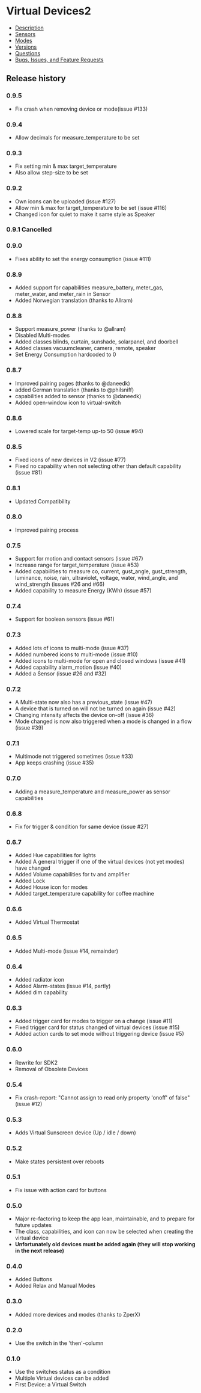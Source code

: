 # Virtual Devices2

* [Description](index)
* [Sensors](sensor)
* [Modes](mode)
* [Versions](version)
* [Questions](https://community.athom.com/t/virtual-devices/1723)
* [Bugs, Issues, and Feature Requests](https://github.com/ArjanKranenburg/virtual-devices/issues)

## Release history

### 0.9.5
* Fix crash when removing device or mode(issue #133)

### 0.9.4
* Allow decimals for measure_temperature to be set

### 0.9.3
* Fix setting min & max target_temperature
* Also allow step-size to be set

### 0.9.2
* Own icons can be uploaded (issue #127)
* Allow min & max for target_temperature to be set (issue #116)
* Changed icon for quiet to make it same style as Speaker

### 0.9.1 Cancelled

### 0.9.0
* Fixes ability to set the energy consumption (issue #111)

### 0.8.9
* Added support for capabilities measure_battery, meter_gas, meter_water, and meter_rain in Sensor
* Added Norwegian translation (thanks to Allram)

### 0.8.8
* Support measure_power (thanks to @allram)
* Disabled Multi-modes
* Added classes blinds, curtain, sunshade, solarpanel, and doorbell
* Added classes vacuumcleaner, camera, remote, speaker
* Set Energy Consumption hardcoded to 0

### 0.8.7
* Improved pairing pages (thanks to @daneedk)
* added German translation (thanks to @philsniff)
* capabilities added to sensor (thanks to @daneedk)
* Added open-window icon to virtual-switch

### 0.8.6
* Lowered scale for target-temp up-to 50 (issue #94)

### 0.8.5
* Fixed icons of new devices in V2 (issue #77)
* Fixed no capability when not selecting other than default capability (issue #81)

### 0.8.1
* Updated Compatibility

### 0.8.0
* Improved pairing process

### 0.7.5
* Support for motion and contact sensors (issue #67)
* Increase range for target_temperature (issue #53)
* Added capabilities to measure co, current, gust_angle, gust_strength,
  luminance, noise, rain, ultraviolet, voltage, water, wind_angle, and
  wind_strength (issues #26 and #66)
* Added capability to measure Energy (KWh) (issue #57)

### 0.7.4
* Support for boolean sensors (issue #61)

### 0.7.3
* Added lots of icons to multi-mode (issue #37)
* Added numbered icons to multi-mode (issue #10)
* Added icons to multi-mode for open and closed windows (issue #41)
* Added capability alarm_motion (issue #40)
* Added a Sensor (issue #26 and #32)

### 0.7.2
* A Multi-state now also has a previous_state (issue #47)
* A device that is turned on will not be turned on again (issue #42)
* Changing intensity affects the device on-off (issue #36)
* Mode changed is now also triggered when a mode is changed in a flow (issue #39)

### 0.7.1
* Multimode not triggered sometimes (issue #33)
* App keeps crashing (issue #35)

### 0.7.0
* Adding a measure_temperature and measure_power as sensor capabilities

### 0.6.8
* Fix for trigger & condition for same device (issue #27)

### 0.6.7
* Added Hue capabilities for lights
* Added A general trigger if one of the virtual devices (not yet modes) have changed
* Added Volume capabilities for tv and amplifier
* Added Lock
* Added House icon for modes
* Added target_temperature capability for coffee machine

### 0.6.6
* Added Virtual Thermostat

### 0.6.5
* Added Multi-mode (issue #14, remainder)

### 0.6.4
* Added radiator icon
* Added Alarm-states (issue #14, partly)
* Added dim capability

### 0.6.3
* Added trigger card for modes to trigger on a change (issue #11)
* Fixed trigger card for status changed of virtual devices (issue #15)
* Added action cards to set mode without triggering device (issue #5)

### 0.6.0
* Rewrite for SDK2
* Removal of Obsolete Devices

### 0.5.4
* Fix crash-report: "Cannot assign to read only property 'onoff' of false" (issue #12)

### 0.5.3
* Adds Virtual Sunscreen device (Up / idle / down)

### 0.5.2
* Make states persistent over reboots

### 0.5.1
* Fix issue with action card for buttons

### 0.5.0
* Major re-factoring to keep the app lean, maintainable, and to prepare for future updates
* The class, capabilities, and icon can now be selected when creating the virtual device
* <b>Unfortunately old devices must be added again (they will stop working in the next release)</b>

### 0.4.0
* Added Buttons
* Added Relax and Manual Modes

### 0.3.0
* Added more devices and modes (thanks to ZperX)

### 0.2.0
* Use the switch in the 'then'-column

### 0.1.0
* Use the switches status as a condition
* Multiple Virtual devices can be added
* First Device: a Virtual Switch
